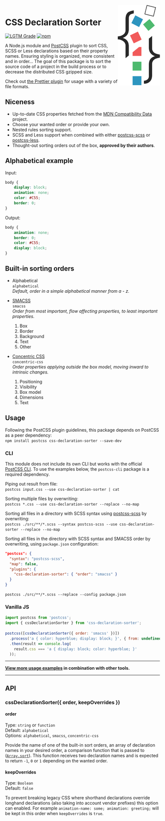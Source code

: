 <img alt='CSS declaration sorter logo' src='https://raw.githubusercontent.com/Siilwyn/css-declaration-sorter/master/logo.svg?sanitize=true' height='260' align='right'>

# CSS Declaration Sorter
[![LGTM Grade][lgtm-badge]][lgtm]
[![npm][npm-badge]][npm]

A Node.js module and [PostCSS] plugin to sort CSS, SCSS or Less declarations based on their property names. Ensuring styling is organized, more consistent and in order... The goal of this package is to sort the source code of a project in the build process or to decrease the distributed CSS gzipped size.

Check out [the Prettier plugin](https://github.com/Siilwyn/prettier-plugin-css-order) for usage with a variety of file formats.

## Niceness
- Up-to-date CSS properties fetched from the [MDN Compatibility Data](https://github.com/mdn/browser-compat-data/) project.
- Choose your wanted order or provide your own.
- Nested rules sorting support.
- SCSS and Less support when combined with either [postcss-scss](https://github.com/postcss/postcss-scss) or [postcss-less](https://github.com/webschik/postcss-less).
- Thought-out sorting orders out of the box, **approved by their authors**.

## Alphabetical example
Input:
```css
body {
    display: block;
    animation: none;
    color: #C55;
    border: 0;
}
```

Output:
```css
body {
    animation: none;
    border: 0;
    color: #C55;
    display: block;
}
```

## Built-in sorting orders
- Alphabetical  
`alphabetical`  
*Default, order in a simple alphabetical manner from a - z.*

- [SMACSS](http://smacss.com/book/formatting#grouping)  
`smacss`  
*Order from most important, flow affecting properties, to least important properties.*
  1. Box
  2. Border
  3. Background
  4. Text
  5. Other

- [Concentric CSS](https://github.com/brandon-rhodes/Concentric-CSS)  
`concentric-css`  
*Order properties applying outside the box model, moving inward to intrinsic changes.*
  1. Positioning
  2. Visibility
  3. Box model
  4. Dimensions
  5. Text

## Usage
Following the PostCSS plugin guidelines, this package depends on PostCSS as a peer dependency:  
`npm install postcss css-declaration-sorter --save-dev`

### CLI
This module does not include its own CLI but works with the official [PostCSS CLI](https://github.com/postcss/postcss-cli). To use the examples below, the `postcss-cli` package is a required dependency.

Piping out result from file:  
`postcss input.css --use css-declaration-sorter | cat`

Sorting multiple files by overwriting:  
`postcss *.css --use css-declaration-sorter --replace --no-map`

Sorting all files in a directory with SCSS syntax using [postcss-scss](https://github.com/postcss/postcss-scss) by overwriting:  
`postcss ./src/**/*.scss --syntax postcss-scss --use css-declaration-sorter --replace --no-map`

Sorting all files in the directory with SCSS syntax and SMACSS order by overwriting, using `package.json` configuration:  
```json
"postcss": {
  "syntax": "postcss-scss",
  "map": false,
  "plugins": {
    "css-declaration-sorter": { "order": "smacss" }
  }
}
```

`postcss ./src/**/*.scss --replace --config package.json`

### Vanilla JS
```js
import postcss from 'postcss';
import { cssDeclarationSorter } from 'css-declaration-sorter';

postcss([cssDeclarationSorter({ order: 'smacss' })])
  .process('a { color: hyperblue; display: block; }', { from: undefined })
  .then(result => console.log(
    result.css === 'a { display: block; color: hyperblue; }'
  ));
```
___

**[View more usage examples](/examples) in combination with other tools.**  

___

## API
### cssDeclarationSorter({ order, keepOverrides })

#### order
Type: `string` or `function`  
Default: `alphabetical`  
Options: `alphabetical`, `smacss`, `concentric-css`

Provide the name of one of the built-in sort orders, an array of declaration names in your desired order, a comparison function that is passed to ([`Array.sort`](https://developer.mozilla.org/en-US/docs/Web/JavaScript/Reference/Global_Objects/Array/sort)). This function receives two declaration names and is expected to return `-1`, `0` or `1` depending on the wanted order.

#### keepOverrides
Type: `Boolean`  
Default: `false`  

To prevent breaking legacy CSS where shorthand declarations override longhand declarations (also taking into account vendor prefixes) this option can enabled. For example `animation-name: some; animation: greeting;` will be kept in this order when `keepOverrides` is `true`.

[PostCSS]: https://github.com/postcss/postcss

[lgtm]: https://lgtm.com/projects/g/Siilwyn/css-declaration-sorter/
[lgtm-badge]: https://tinyshields.dev/lgtm/grade/javascript/g/Siilwyn/css-declaration-sorter.svg
[npm]: https://www.npmjs.com/package/css-declaration-sorter
[npm-badge]: https://tinyshields.dev/npm/css-declaration-sorter.svg
